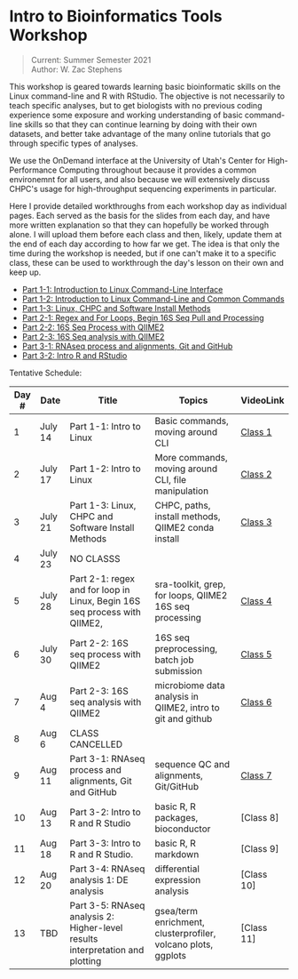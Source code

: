 # Intro to Bioinformatics Tools Workshop
> Current: Summer Semester 2021 \
> Author: W. Zac Stephens

This workshop is geared towards learning basic bioinformatic skills on the Linux command-line and R with RStudio. The objective is not necessarily to teach specific analyses, but to get biologists with no previous coding experience some exposure and working understanding of basic command-line skills so that they can continue learning by doing with their own datasets, and better take advantage of the many online tutorials that go through specific types of analyses.

We use the OnDemand interface at the University of Utah's Center for High-Performance Computing throughout because it provides a common environemnt for all users, and also because we will extensively discuss CHPC's usage for high-throughput sequencing experiments in particular.

Here I provide detailed workthroughs from each workshop day
as individual pages. Each served as the basis for the slides from each day, and have more written explanation so that they can hopefully be worked through alone. I will upload them before each class and then, likely, update them at the end of each day according to how far we get. The idea is that only the time during the workshop is needed, but if one can't make it to a specific class, these can be used to workthrough the day's lesson on their own and keep up.

- [Part 1-1: Introduction to Linux Command-Line Interface](https://github.com/wzacs1/BioinfWorkshop/blob/master/Workthroughs/Part1-1_IntroToLinuxCLI.md)
- [Part 1-2: Introduction to Linux Command-Line and Common Commands](https://github.com/wzacs1/BioinfWorkshop/blob/master/Workthroughs/Part1-2_IntroToLinux.md)
- [Part 1-3: Linux, CHPC and Software Install Methods](https://github.com/wzacs1/BioinfWorkshop/blob/master/Workthroughs/Part1-3_CHPCandLinuxContinued.md)
- [Part 2-1: Regex and For Loops, Begin 16S Seq Pull and Processing](https://github.com/wzacs1/BioinfWorkshop/blob/master/Workthroughs/Part2-1_SRAPull_16SseqProcessQiiime2.md)
- [Part 2-2: 16S Seq Process with QIIME2](https://github.com/wzacs1/BioinfWorkshop/blob/master/Workthroughs/Part2-2_16SseqProcessQiime2.md)
- [Part 2-3: 16S Seq analysis with QIIME2](https://github.com/wzacs1/BioinfWorkshop/blob/master/Workthroughs/Part2-3_16SseqAnalysis.md)
- [Part 3-1: RNAseq process and alignments, Git and GitHub](https://github.com/wzacs1/BioinfWorkshop/blob/master/Workthroughs/Part3-1_RNASeq_Alignments2GitIntro.md)
- [Part 3-2: Intro R and RStudio](https://github.com/wzacs1/BioinfWorkshop/blob/master/Workthroughs/Part3-2_IntroRStudio.md)

Tentative Schedule:

Day #  |  Date  | Title  | Topics | VideoLink
------ | ------ | ------ | ----- | -----
1 | July 14 | Part 1-1: Intro to Linux | Basic commands, moving around CLI |  [Class 1 ]( https://www.youtube.com/playlist?list=PL_Pe_9PaIEBN-MDiucIgx4sR1NLbneDDE)
2 | July 17 | Part 1-2: Intro to Linux | More commands, moving around CLI, file manipulation | [Class 2](https://www.youtube.com/watch?v=8xwjIng3LrE&list=PL_Pe_9PaIEBN-MDiucIgx4sR1NLbneDDE&index=2)
3 | July 21 | Part 1-3: Linux, CHPC and Software Install Methods |  CHPC, paths, install methods, QIIME2 conda install | [Class 3](https://www.youtube.com/playlist?list=PL_Pe_9PaIEBN-MDiucIgx4sR1NLbneDDE)
4 | July 23 | NO CLASSS |
5 | July 28 | Part 2-1: regex and for loop in Linux, Begin 16S seq process with QIIME2,  | sra-toolkit, grep, for loops, QIIME2 16S seq processing | [Class 4](https://www.youtube.com/watch?v=xfRUAr7F0BE&list=PL_Pe_9PaIEBN-MDiucIgx4sR1NLbneDDE&index=4)
6 | July 30 | Part 2-2: 16S seq process with QIIME2 | 16S seq preprocessing, batch job submission | [Class 5](https://www.youtube.com/watch?v=ujmYcYiC6Ls&list=PL_Pe_9PaIEBN-MDiucIgx4sR1NLbneDDE&index=5)
7 | Aug 4 | Part 2-3: 16S seq analysis with QIIME2 | microbiome data analysis in QIIME2, intro to git and github | [Class 6](https://www.youtube.com/watch?v=dSmLceHxSiU&list=PL_Pe_9PaIEBN-MDiucIgx4sR1NLbneDDE&index=6)
8 | Aug 6 | CLASS CANCELLED  |   |
9 | Aug 11 | Part 3-1: RNAseq process and alignments, Git and GitHub | sequence QC and alignments, Git/GitHub | [Class 7](https://www.youtube.com/watch?v=aEjxUhSzuWE&list=PL_Pe_9PaIEBN-MDiucIgx4sR1NLbneDDE&index=7)
10 | Aug 13 | Part 3-2: Intro to R and R Studio | basic R, R packages, bioconductor | [Class 8]
11 | Aug 18 | Part 3-3: Intro to R and R Studio. | basic R, R markdown | [Class 9]
12 | Aug 20 | Part 3-4: RNAseq analysis 1: DE analysis | differential expression analysis | [Class 10]
13 | TBD | Part 3-5: RNAseq analysis 2: Higher-level results interpretation and plotting | gsea/term enrichment, clusterprofiler, volcano plots, ggplots | [Class 11]
